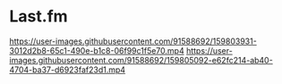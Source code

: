 # Last.fm



https://user-images.githubusercontent.com/91588692/159803931-3012d2b8-65c1-490e-b1c8-06f99c1f5e70.mp4
https://user-images.githubusercontent.com/91588692/159805092-e62fc214-ab40-4704-ba37-d6923faf23d1.mp4 
